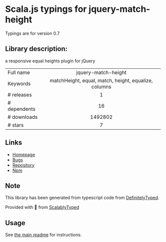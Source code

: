 
# Scala.js typings for jquery-match-height

Typings are for version 0.7

## Library description:
a responsive equal heights plugin for jQuery

|                    |                 |
| ------------------ | :-------------: |
| Full name          | jquery-match-height |
| Keywords           | matchHeight, equal, match, height, equalize, columns |
| # releases         | 1 |
| # dependents       | 16 |
| # downloads        | 1492802 |
| # stars            | 7 |

## Links
- [Homepage](http://brm.io/jquery-match-height/)
- [Bugs](https://github.com/liabru/jquery-match-height/issues)
- [Repository](https://github.com/liabru/jquery-match-height)
- [Npm](https://www.npmjs.com/package/jquery-match-height)
    


## Note
This library has been generated from typescript code from [DefinitelyTyped](https://definitelytyped.org).

Provided with :purple_heart: from [ScalablyTyped](https://github.com/oyvindberg/ScalablyTyped)

## Usage
See [the main readme](../../readme.md) for instructions.


